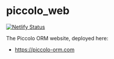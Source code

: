 # piccolo_web

[![Netlify Status](https://api.netlify.com/api/v1/badges/b10ae085-70e9-40c8-b86e-f83f8b2856e4/deploy-status)](https://app.netlify.com/sites/pensive-villani-3782a0/deploys)


The Piccolo ORM website, deployed here:

 * https://piccolo-orm.com

